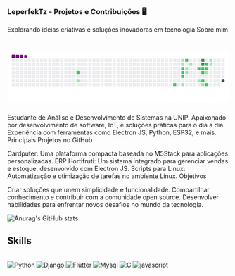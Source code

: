 

### LeperfekTz - Projetos e Contribuições 🖥️
Explorando ideias criativas e soluções inovadoras em tecnologia
Sobre mim

# ![snake gif](https://github.com/LeperfekTz/LeperfekTz/blob/output/github-contribution-grid-snake.gif)

Estudante de Análise e Desenvolvimento de Sistemas na UNIP.
Apaixonado por desenvolvimento de software, IoT, e soluções práticas para o dia a dia.
Experiência com ferramentas como Electron JS, Python, ESP32, e mais.
Principais Projetos no GitHub

Cardputer: Uma plataforma compacta baseada no M5Stack para aplicações personalizadas.
ERP Hortifruti: Um sistema integrado para gerenciar vendas e estoque, desenvolvido com Electron JS.
Scripts para Linux: Automatização e otimização de tarefas no ambiente Linux.
Objetivos

Criar soluções que unem simplicidade e funcionalidade.
Compartilhar conhecimento e contribuir com a comunidade open source.
Desenvolver habilidades para enfrentar novos desafios no mundo da tecnologia.

![Anurag's GitHub stats](https://github-readme-stats.vercel.app/api?username=LeperfekTz&show_icons=true&theme=dark)

## Skills 

<div style="display: inline_block"><br/>
    <img alingn="center" alt="Python" src="https://img.shields.io/badge/Python-14354C?style=for-the-badge&logo=python&logoColor=white"/>
    <img alingn="center" alt="Django" src="https://img.shields.io/badge/Django-092E20?style=for-the-badge&logo=django&logoColor=white"/>
    <img alingn="center" alt="Flutter" src="https://img.shields.io/badge/Flutter-02569B?style=for-the-badge&logo=flutter&logoColor=white"/>
    <img alingn="center" alt="Mysql" src="https://img.shields.io/badge/MySQL-005C84?style=for-the-badge&logo=mysql&logoColor=white"/>
    <img alingn="center" alt="C" src="https://img.shields.io/badge/C-00599C?style=for-the-badge&logo=c&logoColor=white"/>
    <img alingn="center" alt="javascript" src="https://img.shields.io/badge/JavaScript-F7DF1E?style=for-the-badge&logo=javascript&logoColor=black"/>

    
<div/>


